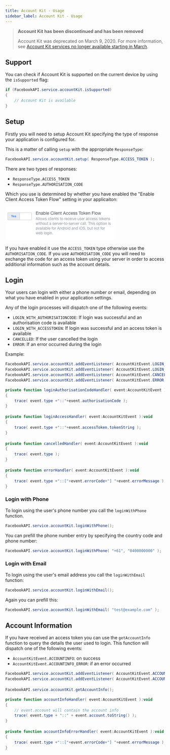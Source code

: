```yaml
---
title: Account Kit - Usage
sidebar_label: Account Kit - Usage
---
```



>
> **Account Kit has been discontinued and has been removed**
>
> Account Kit was deprecated on March 9, 2020. For more information, see [Account Kit services no longer available starting in March](https://developers.facebook.com/blog/post/2019/09/09/account-kit-services-no-longer-available-starting-march). 
>
> 



## Support

You can check if Account Kit is supported on the current device by using the `isSupported` flag:

```actionscript
if (FacebookAPI.service.accountKit.isSupported)
{
	// Account Kit is available
}
```


## Setup

Firstly you will need to setup Account Kit specifying the type of response your application
is configured for.

This is a matter of calling `setup` with the appropriate `ResponseType`:

```actionscript
FacebookAPI.service.accountKit.setup( ResponseType.ACCESS_TOKEN );
```

There are two types of responses:

- `ResponseType.ACCESS_TOKEN`
- `ResponseType.AUTHORISATION_CODE`

Which you use is determined by whether you have enabled the "Enable Client Access Token Flow" 
setting in your applicaiton:

![](images/fb-accountket-responsetype-setting.png)

If you have enabled it use the `ACCESS_TOKEN` type otherwise use the `AUTHORISATION_CODE`.
If you use `AUTHORISATION_CODE` you will need to exchange the code for an access token
using your server in order to access additional information such as the account details.


## Login 

Your users can login with either a phone number or email, depending on what you have 
enabled in your application settings.

Any of the login processes will dispatch one of the following events:

- `LOGIN_WITH_AUTHORISATIONCODE`: If login was successful and an authorisation code is available
- `LOGIN_WITH_ACCESSTOKEN`: If login was successful and an access token is available
- `CANCELLED`: If the user cancelled the login
- `ERROR`: If an error occurred during the login

Example:

```actionscript
FacebookAPI.service.accountKit.addEventListener( AccountKitEvent.LOGIN_WITH_AUTHORISATIONCODE, loginAuthorisationCodeHandler );
FacebookAPI.service.accountKit.addEventListener( AccountKitEvent.LOGIN_WITH_ACCESSTOKEN, loginAccessHandler );
FacebookAPI.service.accountKit.addEventListener( AccountKitEvent.CANCELLED, cancelledHandler );
FacebookAPI.service.accountKit.addEventListener( AccountKitEvent.ERROR, errorHandler );
```

```actionscript
private function loginAuthorisationCodeHandler( event:AccountKitEvent ):void 
{
	trace( event.type +"::"+event.authorisationCode );
}

private function loginAccessHandler( event:AccountKitEvent ):void 
{
	trace( event.type +"::"+event.accessToken.tokenString );
}

private function cancelledHandler( event:AccountKitEvent ):void 
{
	trace( event.type );
}

private function errorHandler( event:AccountKitEvent ):void 
{
	trace( event.type +"::["+event.errorCode+"] "+event.errorMessage );
}
```

### Login with Phone

To login using the user's phone number you call the `loginWithPhone` function. 

```actionscript
FacebookAPI.service.accountKit.loginWithPhone();
```

You can prefill the phone number entry by specifying the country code and phone number:

```actionscript
FacebookAPI.service.accountKit.loginWithPhone( "+61", "0400000000" );
```


### Login with Email

To login using the user's email address you call the `loginWithEmail` function:

```actionscript
FacebookAPI.service.accountKit.loginWithEmail();
```

Again you can prefill this:

```actionscript
FacebookAPI.service.accountKit.loginWithEmail( "test@example.com" );
```



## Account Information

If you have received an access token you can use the `getAccountInfo` function
to query the details the user used to login. This function will dispatch one 
of the following events:

- `AccountKitEvent.ACCOUNTINFO`: on success
- `AccountKitEvent.ACCOUNTINFO_ERROR`: if an error occurred


```actionscript
FacebookAPI.service.accountKit.addEventListener( AccountKitEvent.ACCOUNTINFO, accountInfoHandler );
FacebookAPI.service.accountKit.addEventListener( AccountKitEvent.ACCOUNTINFO_ERROR, accountInfoErrorHandler );

FacebookAPI.service.accountKit.getAccountInfo();
```

```actionscript
private function accountInfoHandler( event:AccountKitEvent ):void 
{
	// event.account will contain the account info
	trace( event.type + "::" + event.account.toString() );
}

private function accountInfoErrorHandler( event:AccountKitEvent ):void 
{
	trace( event.type +"::["+event.errorCode+"] "+event.errorMessage );
}
```
